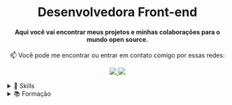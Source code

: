 <h1 align="center">Desenvolvedora Front-end</h1>

<h4 align="center">
  Aqui você vai encontrar meus projetos e minhas colaborações para o mundo open source.
</h4>

<p align="center">
📫  Você pode me encontrar ou entrar em contato comigo por essas redes:
</p>

<p align="center">
  <a href="mailto:ferreirasamara.sf@gmail.com" alt="Gmail">
   <img src="https://img.shields.io/badge/-ferreirasamara.sf@gmail.com-e34c41?style=flat-square&labelColor=e34c41&logo=gmail&logoColor=white&link=ferreirasamara.sf@gmail.com" /> 
  </a>

  <a href="https://www.linkedin.com/in/samarafer" alt="Linkedin">
    <img src="https://img.shields.io/badge/-Samara%20Ferreira-blue?style=flat-square&logo=Linkedin&logoColor=white&link=https://www.linkedin.com/in/samarafer" />
  </a>
</p>

<details>
    <summary>🚀 Skills</summary>
    <br />
    <ul>
        <li> HTML5 | CSS3 </li>
        <li> JavaScript | TypeScript</li>
        <li> ReactJS | Node.js</li>
    </ul>
    <img align="center" src="https://github-readme-stats.vercel.app/api/top-langs/?username=samaraferreira&show_icons=true&layout=compact" />
</details>

<details>
    <summary>📚 Formação</summary>
    <br />
    <ul>
        <li> Técnico em Informática | IFAL</li>
        <li> Programação Frontend | Digital House - Estação Hack</li>
        <li> AceleraDEV ReactJS | Codenation</li>
    </ul>
</details>
